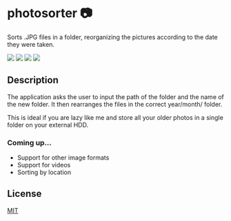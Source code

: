 # photosorter 📷
Sorts .JPG files in a folder, reorganizing the pictures according to the date they were taken.

![](https://img.shields.io/github/last-commit/fnccpp/organik) ![](https://img.shields.io/badge/platforms-Windows-lightgrey) ![](https://img.shields.io/badge/license-MIT-brightgreen) ![](https://img.shields.io/tokei/lines/github/fnccpp/photosorter)
## Description

The application asks the user to input the path of the folder and the name of the new folder. It then rearranges the files in the correct year/month/ folder.

This is ideal if you are lazy like me and store all your older photos in a single folder on your external HDD.

### Coming up...
- Support for other image formats
- Support for videos
- Sorting by location

## License
[MIT](https://choosealicense.com/licenses/mit/)
